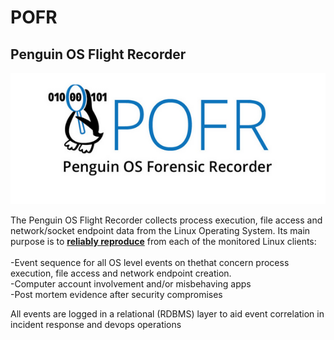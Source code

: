 # POFR
<b><h2>Penguin OS Flight Recorder</h2></b>

![GitHub Logo](/POFR.png)<br>

The Penguin OS Flight Recorder collects process execution, file access and network/socket endpoint data from the Linux Operating System. Its main purpose is to <b><u>reliably reproduce</u></b> from each of the monitored Linux clients:
<br><br>
-Event sequence for all OS level events on thethat concern process execution, file access and network endpoint creation. <br>
-Computer account involvement and/or misbehaving apps <br>
-Post mortem evidence after security compromises <br>

All events are logged in a relational (RDBMS) layer to aid event correlation in incident response and devops operations <br>





